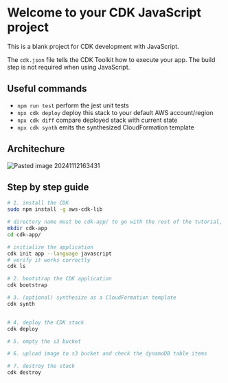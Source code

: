 # Welcome to your CDK JavaScript project

This is a blank project for CDK development with JavaScript.

The `cdk.json` file tells the CDK Toolkit how to execute your app. The build step is not required when using JavaScript.

## Useful commands

* `npm run test`         perform the jest unit tests
* `npx cdk deploy`       deploy this stack to your default AWS account/region
* `npx cdk diff`         compare deployed stack with current state
* `npx cdk synth`        emits the synthesized CloudFormation template

## Architechure
![Pasted image 20241112163431](https://github.com/user-attachments/assets/7548c527-47a8-4810-ae78-4072d8e6336a)

## Step by step guide

```sh
# 1. install the CDK
sudo npm install -g aws-cdk-lib

# directory name must be cdk-app/ to go with the rest of the tutorial, changing it will cause an error
mkdir cdk-app
cd cdk-app/

# initialize the application
cdk init app --language javascript
# verify it works correctly
cdk ls

# 2. bootstrap the CDK application
cdk bootstrap

# 3. (optional) synthesize as a CloudFormation template
cdk synth


# 4. deploy the CDK stack
cdk deploy

# 5. empty the s3 bucket

# 6. upload image to s3 bucket and check the dynamoDB table items

# 7. destroy the stack
cdk destroy

```
